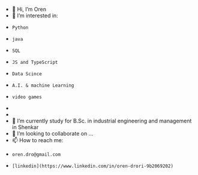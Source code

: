 - 👋 Hi, I’m Oren
- 👀 I’m interested in:
-     Python
-     java
-     SQL
-     JS and TypeScript
-     Data Scince
-     A.I. & machine Learning
-     video games
- 
-     
- 🌱 I’m currently study for B.Sc. in industrial engineering and management in Shenkar
- 💞️ I’m looking to collaborate on ...
- 📫 How to reach me:
-     oren.dro@gmail.com
-     [linkedin](https://www.linkedin.com/in/oren-drori-9b2069202)

<!---
oren24/oren24 is a ✨ special ✨ repository because its `README.md` (this file) appears on your GitHub profile.
You can click the Preview link to take a look at your changes.
--->

